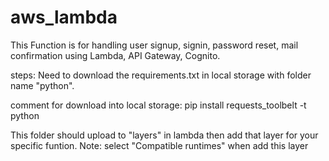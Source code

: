 # aws_lambda
This Function is for handling user signup, signin, password reset, mail confirmation using Lambda, API Gateway, Cognito.

steps:
Need to download the requirements.txt in local storage with folder name "python".

comment for download into local storage:
pip install requests_toolbelt -t python

This folder should upload to "layers" in lambda then add that layer for your specific funtion.
Note: select "Compatible runtimes" when add this layer
